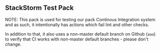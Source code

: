 ## StackStorm Test Pack

NOTE: This pack is used for testing our pack Continous Integration system
and as such, it intentionally has actions which fail lint and other checks.

In addition to that, it also uses a non-master default branch on Github
(``aaa``) to verify that CI works with non-master default branches -
please don't change.
